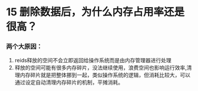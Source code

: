 <!--
 * @Author: zzzzztw
 * @Date: 2023-04-21 17:01:36
 * @LastEditors: Do not edit
 * @LastEditTime: 2023-05-10 20:32:39
 * @FilePath: /myLearning/Redislearn/15redis删除数据后，为什么内存占用率还是很高.md
-->
# 15 删除数据后，为什么内存占用率还是很高？

### 两个大原因：
1. reids释放的空间不会立即返回给操作系统而是由内存管理器进行处理
2. 释放的空间可能有很多内存碎片，没法继续使用，浪费空间也影响运行效率,清理内存碎片就是把整体挪到一起，类似操作系统的逻辑，但消耗比较大，可以通过设定自动清理内存碎片的机制，平摊消耗。